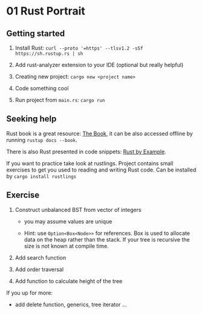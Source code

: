 # 01 Rust Portrait

## Getting started

1. Install Rust: `curl --proto '=https' --tlsv1.2 -sSf https://sh.rustup.rs | sh`

2. Add rust-analyzer extension to your IDE (optional but really helpful)

3. Creating new project: `cargo new <project name>`

4. Code something cool

5. Run project from `main.rs`: `cargo run`


## Seeking help

Rust book is a great resource: [The Book](https://doc.rust-lang.org/book/), it can be also accessed offline by running `rustup docs --book`.

There is also Rust presented in code snippets: [Rust by Example](https://doc.rust-lang.org/rust-by-example/). 

If you want to practice take look at rustlings. Project contains small exercises to get you used to reading and writing Rust code. Can be installed by `cargo install rustlings`

## Exercise

1. Construct unbalanced BST from vector of integers

   - you may assume values are unique

   - Hint: use `Option<Box<Node>>` for references. Box is used to allocate data on the heap rather than the stack. If your tree is recursive the size is not known at compile time.

2. Add search function
3. Add order traversal
4. Add function to calculate height of the tree

If you up for more:
- add delete function, generics, tree iterator ...